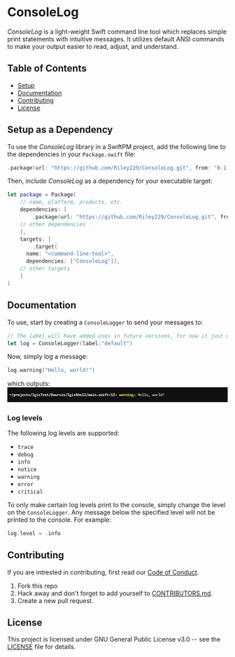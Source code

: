 # ConsoleLog

_ConsoleLog_ is a light-weight Swift command line tool which replaces simple print statements with intuitive messages.  It utilizes default ANSI commands to make your output easier to read, adjust, and understand.

## Table of Contents

- [Setup](#setup-as-a-dependency)
- [Documentation](#documentation)
- [Contributing](#contributing)
- [License](#license)

## Setup as a Dependency

To use the _ConsoleLog_ library in a SwiftPM project, add the following line to the dependencies in your `Package.swift` file:

```swift
.package(url: "https://github.com/Riley229/ConsoleLog.git", from: "0.1.1")
```

Then, include _ConsoleLog_ as a dependency for your executable target:

```swift
let package = Package(
    // name, platform, products, etc.
    dependencies: [
        .package(url: "https://github.com/Riley229/ConsoleLog.git", from: "0.1.1")
	// other dependencies
    ],
    targets: [
        .target(
	  name: "<command-line-tool>",
	  dependencies: ["ConsoleLog"]),
	// other targets
    ]
)
```

## Documentation

To use, start by creating a `ConsoleLogger` to send your messages to:

```swift
// The label will have added uses in future versions, for now it just makes the logger easier to identity.
let log = ConsoleLogger(label:"default")
```

Now, simply log a message:

```swift
log.warning("Hello, world!")
```

which outputs:
![Image of ConsoleLog Warning Example](Images/ConsoleLogWarningExample.png)

### Log levels

The following log levels are supported:
- `trace`
- `debug`
- `info`
- `notice`
- `warning`
- `error`
- `critical`

To only make certain log levels print to the console, simply change the level on the `ConsoleLogger`.  Any message below the specified level will not be printed to the console.  For example:

```swift
log.level = .info
```

## Contributing

If you are intrested in contributing, first read our [Code of Conduct](CODE_OF_CONDUCT.md).

1. Fork this repo
2. Hack away and don't forget to add yourself to [CONTRIBUTORS.md](CONTRIBUTORS.md).
3. Create a new pull request.

## License

This project is licensed under GNU General Public License v3.0 -- see the [LICENSE](LICENSE) file for details.